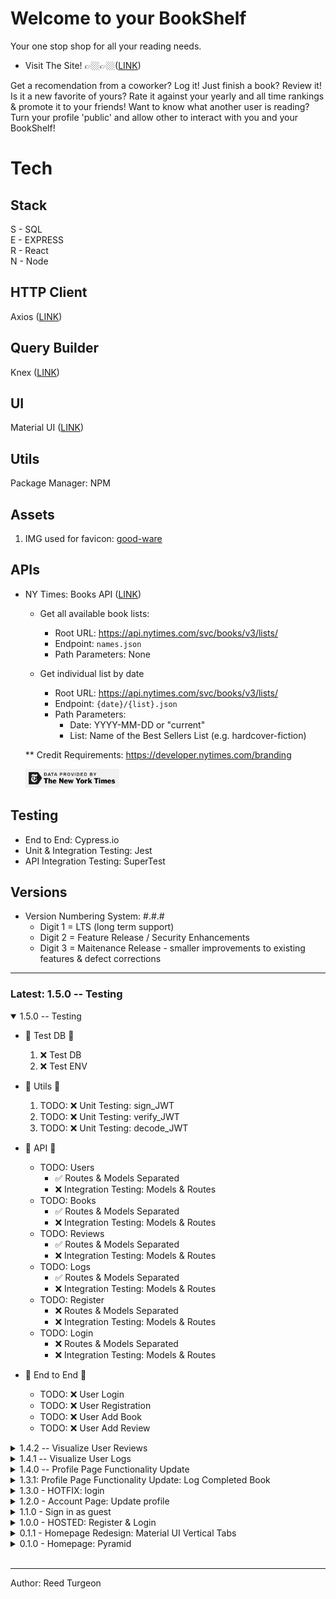# Welcome to your BookShelf
Your one stop shop for all your reading needs. 

- Visit The Site! 👉🏼👉🏼([LINK](https://my-book-shelf.netlify.com))  


Get a recomendation from a coworker? Log it! 
Just finish a book? Review it! 
Is it a new favorite of yours? Rate it against your yearly and all time rankings & promote it to your friends!
Want to know what another user is reading? Turn your profile 'public' and allow other to interact with you and your BookShelf!

# Tech
## Stack
S - SQL  
E - EXPRESS  
R - React  
N - Node 

## HTTP Client
Axios ([LINK](https://github.com/axios/axios))  

## Query Builder
Knex ([LINK](http://knexjs.org))  

## UI
Material UI ([LINK](https://material-ui.com))  

## Utils
Package Manager: NPM 

## Assets
1. IMG used for favicon: [good-ware](https://www.flaticon.com/authors/good-ware)

## APIs  
- NY Times: Books API ([LINK](https://developer.nytimes.com/docs/books-product/1/overview)) 

    - Get all available book lists:
        - Root URL: https://api.nytimes.com/svc/books/v3/lists/
        - Endpoint: `names.json`
        - Path Parameters: None

    - Get individual list by date
        - Root URL: https://api.nytimes.com/svc/books/v3/lists/
        - Endpoint: `{date}/{list}.json` 
        - Path Parameters:
            - Date: YYYY-MM-DD or "current"
            - List: Name of the Best Sellers List (e.g. hardcover-fiction)  
            
    ** Credit Requirements: https://developer.nytimes.com/branding  

    <img src="client/src/assets/NYT_dataAttribution.png" width='150'>

## Testing
- End to End: Cypress.io  
- Unit & Integration Testing: Jest  
- API Integration Testing: SuperTest  

## Versions
- Version Numbering System: #.#.#
    - Digit 1 = LTS (long term support)
    - Digit 2 = Feature Release / Security Enhancements
    - Digit 3 = Maitenance Release - smaller improvements to existing features & defect corrections 
---
### Latest: 1.5.0 -- Testing

<details open>
<summary>1.5.0 -- Testing</summary>

- 🚧 Test DB 🚧
    1. ❌ Test DB
    2. ❌ Test ENV

- 🚧 Utils 🚧
    1. TODO: ❌ Unit Testing: sign_JWT
    2. TODO: ❌ Unit Testing: verify_JWT
    3. TODO: ❌ Unit Testing: decode_JWT

- 🚧 API 🚧
    - TODO: Users
        - ✅ Routes & Models Separated
        - ❌ Integration Testing: Models & Routes 
    - TODO: Books
        - ✅ Routes & Models Separated
        - ❌ Integration Testing: Models & Routes 
    - TODO: Reviews
        - ✅ Routes & Models Separated
        - ❌ Integration Testing: Models & Routes 
    - TODO: Logs
        - ✅ Routes & Models Separated
        - ❌ Integration Testing: Models & Routes 
    - TODO: Register
        - ❌ Routes & Models Separated
        - ❌ Integration Testing: Models & Routes
    - TODO: Login
        - ❌ Routes & Models Separated
        - ❌ Integration Testing: Models & Routes

- 🚧 End to End 🚧
    - TODO: ❌ User Login
    - TODO: ❌ User Registration
    - TODO: ❌ User Add Book
    - TODO: ❌ User Add Review

</details>

<details>
<summary>1.4.2 -- Visualize User Reviews</summary>

- Card that shows the users most revent review for that book

Screenshot:   
<img src="client/src/assets/readMeImgs/1.4.2_ProfilePageUpdate__visualizeUserReviews.png" width='300'>     
<img src="client/src/assets/readMeImgs/1.4.2_ProfilePageUpdate__visualizeUserReviews_addReview.png" width='300'>     

</details>

<details>
<summary>1.4.1 -- Visualize User Logs</summary>

- Table that shows all of the users logged books
- Table columns are sortable 

Screenshot:   
<img src="client/src/assets/readMeImgs/1.4.1_ProfilePage__visualizeUserLogs.png" width='300'>   

</details>

<details>
<summary>1.4.0 -- Profile Page Functionality Update</summary>

- Add Review for a book & styling update  

Screenshot:  
<img src="client/src/assets/readMeImgs/1.4.0_ProfilePage__addReview.png" width='300'>  
<img src="client/src/assets/readMeImgs/1.4.0_ProfilePage__logCompletedBook.png" width='300'>  

</details>

<details>
<summary>1.3.1: Profile Page Functionality Update: Log Completed Book</summary>

- Single user flow => 
    - title input entry searching DB
        - Title in DB
            - no author entry
            - log type === 'logOnly'
        - Title NOT in DB
            - author entry needed
            - log type === 'addAndLog'

    - adds book to DB if needed
    - adds entry to readHistory

Screenshot:  
<img src="client/src/assets/readMeImgs/1.3.1_profilePageUpdate.png" width='300'>  

</details>

<details>
<summary>1.3.0 - HOTFIX: login</summary>

- Add book to DB
- Login Hotfix -- forced premature merge

</details>

<details>
<summary>1.2.0 - Account Page: Update profile</summary>

1. Username
2. Email
3. Public Profile

Screenshots:  
<img src="client/src/assets/readMeImgs/accountPage_1.2.0.png" width='250'>  
<img src="client/src/assets/readMeImgs/editAccountPage_1.2.0.png" width='250'>  
</details>

<details>
<summary>1.1.0 - Sign in as guest</summary>

- FE
    - Button added to <login /> so user can login as a guest
    - <Loader /> color & position updated
    - <Homepage /> linking to 'helloWorld' <AccountPage />
- BE 
    - User privilages added to users table
</details>

<details>
<summary>1.0.0 - HOSTED: Register & Login</summary>

- FE: Hosted  
    - Login & Register  
    - Homepage - Vert Tabs - NYT Bestseller List  

- BE: Hosted
    - Login & Register both setting token on Redux store -> login & register 1 step to homepage

Screenshots:  
<img src="client/src/assets/readMeImgs/Register_0.0.3.png" width='250'>  
<img src="client/src/assets/readMeImgs/Login_0.0.3.png" width='250'>  
</details>

<details>
<summary>0.1.1 - Homepage Redesign: Material UI Vertical Tabs</summary>

- FE: Hosted Homepage - Material UI Vertical Tabs - NYT Bestseller List Explorer 
- BE: Login & Register functionality working in postman but not hooked up to FE

Screenshot:  
<img src="client/src/assets/readMeImgs/homepage_0.0.2.png" height='250'>  
</details>  

<details>
<summary>0.1.0 - Homepage: Pyramid</summary>

- FE: Hosted Homepage - Desktop Only - NYT Bestseller List Pyramid
- BE: Login & Register functionality working in postman but not hooked up to FE

Screenshot:  
<img src="client/src/assets/readMeImgs/homepage_0.0.1.png" height='500'>  
</details>  
<br/>  

---  
Author: Reed Turgeon